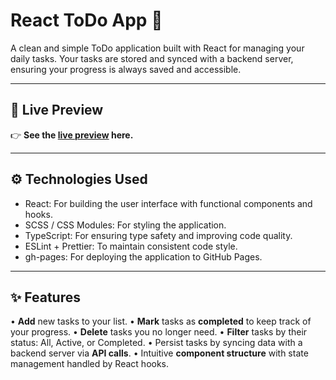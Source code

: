# React ToDo App 📝
A clean and simple ToDo application built with React for managing your daily tasks. Your tasks are stored and synced with a backend server, ensuring your progress is always saved and accessible.

---

## 🚀 Live Preview
👉 **See the [live preview](https://yelyzavetaz.github.io/todo-app) here.**

---

## ⚙️ Technologies Used
- React: For building the user interface with functional components and hooks.
- SCSS / CSS Modules: For styling the application.
- TypeScript: For ensuring type safety and improving code quality.
- ESLint + Prettier: To maintain consistent code style.
- gh-pages: For deploying the application to GitHub Pages.

---

## ✨ Features
• **Add** new tasks to your list.
• **Mark** tasks as **completed** to keep track of your progress.
• **Delete** tasks you no longer need.
• **Filter** tasks by their status: All, Active, or Completed.
• Persist tasks by syncing data with a backend server via **API calls**.
• Intuitive **component structure** with state management handled by React hooks.
